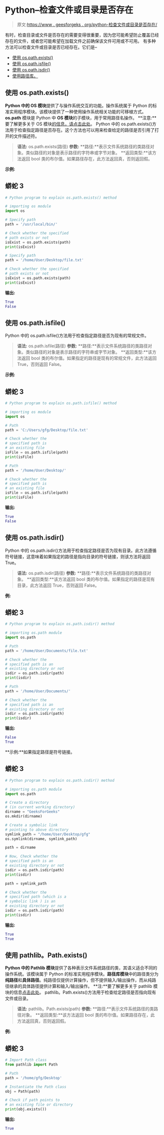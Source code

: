 # Python–检查文件或目录是否存在

> 原文:[https://www . geesforgeks . org/python-检查文件或目录是否存在/](https://www.geeksforgeeks.org/python-check-if-a-file-or-directory-exists/)

有时，检查目录或文件是否存在的需要变得很重要，因为您可能希望防止覆盖已经存在的文件，或者您可能希望在加载文件之前确保该文件可用或不可用。
有多种方法可以检查文件或目录是否已经存在。它们是–

*   [使用 os.path.exists()](#exists)
*   [使用 os.path.isfile()](#isfile)
*   [使用 os.path.isdir()](#isdir)
*   [使用路径库。](#pathlib)

## 使用 os.path.exists()

**Python 中的 OS 模块**提供了与操作系统交互的功能。操作系统属于 Python 的标准实用程序模块。该模块提供了一种使用操作系统相关功能的可移植方式。 **os.path** 模块是 Python 中 **OS 模块**的子模块，用于常用路径名操作。
**注意:**要了解更多关于 OS 模块[的信息，请点击此处](https://www.geeksforgeeks.org/os-module-python-examples/)。
Python 中的 os.path.exists()方法用于检查指定路径是否存在。这个方法也可以用来检查给定的路径是否引用了打开的文件描述符。

> **语法:** os.path.exists(路径)
> **参数:**
> **路径:**表示文件系统路径的类路径对象。类似路径的对象是表示路径的字符串或字节对象。
> **返回类型:**该方法返回 bool 类的布尔值。如果路径存在，此方法返回真，否则返回假。

**示例:**

## 蟒蛇 3

```py
# Python program to explain os.path.exists() method 

# importing os module 
import os

# Specify path
path = '/usr/local/bin/'

# Check whether the specified
# path exists or not
isExist = os.path.exists(path)
print(isExist)

# Specify path
path = '/home/User/Desktop/file.txt'

# Check whether the specified
# path exists or not
isExist = os.path.exists(path)
print(isExist)
```

**输出:**

```py
True
False
```

## 使用 os.path.isfile()

Python 中的 os.path.isfile()方法用于检查指定路径是否为现有的常规文件。

> **语法:** os.path.isfile(路径)
> **参数:**
> **路径:**表示文件系统路径的类路径对象。类似路径的对象是表示路径的字符串或字节对象。
> **返回类型:**该方法返回 bool 类的布尔值。如果指定的路径是现有的常规文件，此方法返回 True，否则返回 False。

**示例:**

## 蟒蛇 3

```py
# Python program to explain os.path.isfile() method

# importing os module 
import os

# Path
path = 'C:/Users/gfg/Desktop/file.txt'

# Check whether the 
# specified path is 
# an existing file
isFile = os.path.isfile(path)
print(isFile)

# Path
path = '/home/User/Desktop/'

# Check whether the 
# specified path is 
# an existing file
isFile = os.path.isfile(path)
print(isFile)
```

**输出:**

```py
True
False
```

## 使用 os.path.isdir()

Python 中的 os.path.isdir()方法用于检查指定路径是否为现有目录。此方法遵循符号链接，这意味着如果指定的路径是指向目录的符号链接，则该方法将返回 True。

> **语法:** os.path.isdir(路径)
> **参数:**
> **路径:**表示文件系统路径的类路径对象。
> **返回类型:**该方法返回 bool 类的布尔值。如果指定的路径是现有目录，此方法返回 True，否则返回 False。

**例:**

## 蟒蛇 3

```py
# Python program to explain os.path.isdir() method 

# importing os.path module 
import os.path

# Path
path = '/home/User/Documents/file.txt'

# Check whether the 
# specified path is an
# existing directory or not
isdir = os.path.isdir(path)
print(isdir)

# Path
path = '/home/User/Documents/'

# Check whether the 
# specified path is an
# existing directory or not
isdir = os.path.isdir(path)
print(isdir)
```

**输出:**

```py
False
True
```

**示例:**如果指定路径是符号链接。

## 蟒蛇 3

```py
# Python program to explain os.path.isdir() method 

# importing os.path module 
import os.path

# Create a directory
# (in current working directory)
dirname = "GeeksForGeeks"
os.mkdir(dirname)

# Create a symbolic link
# pointing to above directory
symlink_path = "/home/User/Desktop/gfg"
os.symlink(dirname, symlink_path)

path = dirname

# Now, Check whether the 
# specified path is an
# existing directory or not
isdir = os.path.isdir(path)
print(isdir)

path = symlink_path

# Check whether the 
# specified path (which is a
# symbolic link ) is an
# existing directory or not
isdir = os.path.isdir(path)
print(isdir)
```

**输出:**

```py
True
True
```

## 使用 pathlib。Path.exists()

**Python 中的 Pathlib 模块**提供了各种表示文件系统路径的类，其语义适合不同的操作系统。该模块属于 Python 的标准实用程序模块。**路径库模块**中的路径类分为**纯路径**和**具体路径**。纯路径仅提供计算操作，但不提供输入/输出操作，而从纯路径继承的具体路径提供计算和输入/输出操作。
**注:**要了解更多关于 pathlib 模块的信息[点击此处](https://www.geeksforgeeks.org/pathlib-module-in-python/)。
pathlib。Path.exists()方法用于检查给定路径是否指向现有文件或目录。

> **语法:** pathlib。Path.exists(path)
> **参数:**
> **路径:**表示文件系统路径的类路径对象。
> **返回类型:**该方法返回 bool 类的布尔值。如果路径存在，此方法返回真，否则返回假。

**例:**

## 蟒蛇 3

```py
# Import Path class
from pathlib import Path

# Path
path = '/home/gfg/Desktop'

# Instantiate the Path class
obj = Path(path)

# Check if path points to 
# an existing file or directory 
print(obj.exists())
```

**输出:**

```py
True
```